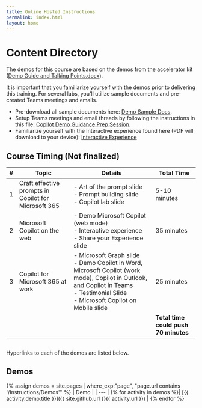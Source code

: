```yaml
---
title: Online Hosted Instructions
permalink: index.html
layout: home
---
```


# Content Directory

The demos for this course are based on the demos from the accelerator kit ([Demo Guide and Talking Points.docx](https://github.com/MicrosoftLearning/MS-4012-Microsoft-Copilot-Unlocked/raw/master/Allfiles/Demo_Setup/Demo_Guide_and_Talking_Points.docx)).

It is important that you familiarize yourself with the demos prior to delivering this training. For several labs, you'll utilize sample documents and pre-created Teams meetings and emails.

- Pre-download all sample documents here: [Demo Sample Docs](https://github.com/MicrosoftLearning/MS-4012-Microsoft-Copilot-Unlocked/tree/master/Allfiles/Demo%20Sample%20Docs).
- Setup Teams meetings and email threads by following the instructions in this file: [Copilot Demo Guidance Prep Session](https://github.com/MicrosoftLearning/MS-4012-Microsoft-Copilot-Unlocked/raw/master/Allfiles/Demo_Setup/Copilot_Demo_Guidance_%20Prep%20Session.docx).
- Familiarize yourself with the Interactive experience found here (PDF will download to your device): [Interactive Experience](https://github.com/MicrosoftLearning/MS-4012-Microsoft-Copilot-Unlocked/raw/master/Allfiles/Demo_Setup/interactive_experience.pdf)

## Course Timing (Not finalized) 

| # | Topic                                 | Details                                                                                          | Total Time      |
|---|---------------------------------------|--------------------------------------------------------------------------------------------------|-----------------|
| 1 | Craft effective prompts in Copilot for Microsoft 365 | - Art of the prompt slide <br> - Prompt building slide <br> - Copilot lab slide | 5-10 minutes    |
| 2 | Microsoft Copilot on the web          | - Demo Microsoft Copilot (web mode) <br> - Interactive experience  <br> - Share your Experience slide | 35 minutes      |
| 3 | Copilot for Microsoft 365 at work     | - Microsoft Graph slide <br> - Demo Copilot in Word, Microsoft Copilot (work mode), Copilot in Outlook, and Copilot in Teams <br> - Testimonial Slide <br> - Microsoft Copilot on Mobile slide | 25 minutes      |
|   |                                       |                                                                                                  | **Total time could push 70 minutes** |

## 

Hyperlinks to each of the demos are listed below.

## Demos

{% assign demos = site.pages | where_exp:"page", "page.url contains '/Instructions/Demos'" %}
| Demo |
| --- |
{% for activity in demos  %}| [{{ activity.demo.title }}]({{ site.github.url }}{{ activity.url }}) |
{% endfor %}
